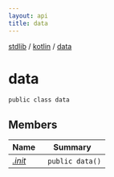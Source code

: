 ```yaml
---
layout: api
title: data
---
```

[stdlib](../../index.html) / [kotlin](../index.html) / [data](index.html)

# data

```
public class data
```
## Members
| Name | Summary |
|------|---------|
|[*.init*](_init_.html)|&nbsp;&nbsp;`public data()`<br>|
